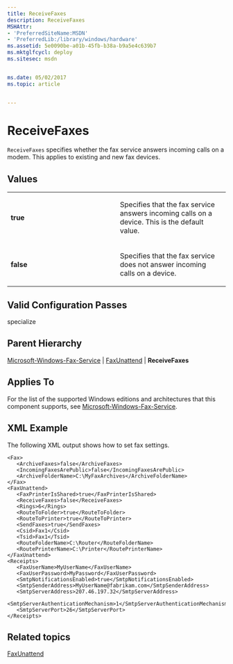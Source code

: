 ```yaml
---
title: ReceiveFaxes
description: ReceiveFaxes
MSHAttr:
- 'PreferredSiteName:MSDN'
- 'PreferredLib:/library/windows/hardware'
ms.assetid: 5e0090be-a01b-45fb-b38a-b9a5e4c639b7
ms.mktglfcycl: deploy
ms.sitesec: msdn


ms.date: 05/02/2017
ms.topic: article


---
```


# ReceiveFaxes


`ReceiveFaxes` specifies whether the fax service answers incoming calls on a modem. This applies to existing and new fax devices.

## Values


<table>
<colgroup>
<col width="50%" />
<col width="50%" />
</colgroup>
<tbody>
<tr class="odd">
<td><p><strong>true</strong></p></td>
<td><p>Specifies that the fax service answers incoming calls on a device. This is the default value.</p></td>
</tr>
<tr class="even">
<td><p><strong>false</strong></p></td>
<td><p>Specifies that the fax service does not answer incoming calls on a device.</p></td>
</tr>
</tbody>
</table>

 

## Valid Configuration Passes


specialize

## Parent Hierarchy


[Microsoft-Windows-Fax-Service](microsoft-windows-fax-service.md) | [FaxUnattend](microsoft-windows-fax-service-faxunattend.md) | **ReceiveFaxes**

## Applies To


For the list of the supported Windows editions and architectures that this component supports, see [Microsoft-Windows-Fax-Service](microsoft-windows-fax-service.md).

## XML Example


The following XML output shows how to set fax settings.

```
<Fax>
   <ArchiveFaxes>false</ArchiveFaxes>
   <IncomingFaxesArePublic>false</IncomingFaxesArePublic>
   <ArchiveFolderName>C:\MyFaxArchives</ArchiveFolderName>
</Fax>
<FaxUnattend>
   <FaxPrinterIsShared>true</FaxPrinterIsShared>
   <ReceiveFaxes>false</ReceiveFaxes>
   <Rings>6</Rings>
   <RouteToFolder>true</RouteToFolder>
   <RouteToPrinter>true</RouteToPrinter>
   <SendFaxes>true</SendFaxes>
   <Csid>Fax1</Csid>
   <Tsid>Fax1</Tsid>
   <RouteFolderName>C:\Router</RouteFolderName>
   <RoutePrinterName>C:\Printer</RoutePrinterName>
</FaxUnattend>
<Receipts>
   <FaxUserName>MyUserName</FaxUserName>
   <FaxUserPassword>MyPassword</FaxUserPassword>
   <SmtpNotificationsEnabled>true</SmtpNotificationsEnabled>
   <SmtpSenderAddress>MyUserName@fabrikam.com</SmtpSenderAddress>
   <SmtpServerAddress>207.46.197.32</SmtpServerAddress>
   <SmtpServerAuthenticationMechanism>1</SmtpServerAuthenticationMechanism>
   <SmtpServerPort>26</SmtpServerPort>
</Receipts>
```

## Related topics


[FaxUnattend](microsoft-windows-fax-service-faxunattend.md)

 

 







